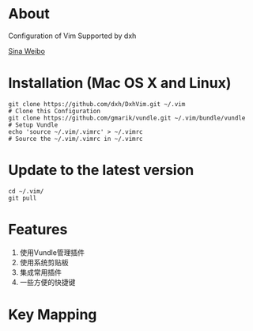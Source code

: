 # About 
Configuration of Vim Supported by dxh

[Sina Weibo](http://weibo.com/survivordeng)

# Installation (Mac OS X and Linux)
    
    git clone https://github.com/dxh/DxhVim.git ~/.vim                      # Clone this Configuration
    git clone https://github.com/gmarik/vundle.git ~/.vim/bundle/vundle     # Setup Vundle
    echo 'source ~/.vim/.vimrc' > ~/.vimrc                                  # Source the ~/.vim/.vimrc in ~/.vimrc

# Update to the latest version
    
    cd ~/.vim/
    git pull

# Features
1. 使用Vundle管理插件
2. 使用系统剪贴板
3. 集成常用插件
4. 一些方便的快捷键

# Key Mapping

